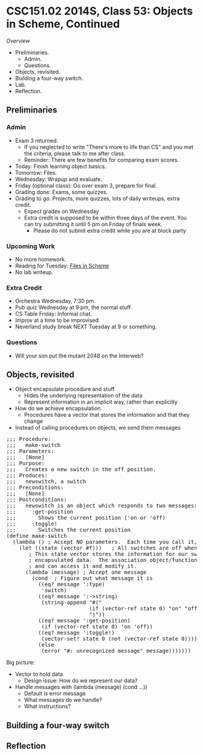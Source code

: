 CSC151.02 2014S, Class 53: Objects in Scheme, Continued
=======================================================

_Overview_

* Preliminaries.
    * Admin.
    * Questions.
* Objects, revisited.
* Building a four-way switch.
* Lab.
* Reflection.

Preliminaries
-------------

### Admin

* Exam 3 returned.
    * If you neglected to write "There's more to life than CS" and you met the
      criteria, please talk to me after class.
    * Reminder: There are few benefits for comparing exam scores.
* Today: Finish learning object basics.
* Tomorrow: Files.
* Wednesday: Wrapup and evaluate.
* Friday (optional class): Go over exam 3, prepare for final.
* Grading done: Exams, some quizzes.
* Grading to go: Projects, more quizzes, lots of daily writeups, extra credit.
    * Expect grades on Wednesday
    * Extra credit is supposed to be within three days of the event.  You can
      try submitting it until 5 pm on Friday of finals week.
        * Please do not submit extra credit while you are at block party

### Upcoming Work

* No more homework.
* Reading for Tuesday: [Files in Scheme](../readings/files-reading.html)
* No lab writeup.

### Extra Credit

* Orchestra Wednesday, 7:30 pm.
* Pub quiz Wednesday at 9 pm, the normal stuff.
* CS Table Friday: Informal chat.
* Improv at a time to be improvised.
* Neverland study break NEXT Tuesday at 9 or something.

### Questions

* Will your son put the mutant 2048 on the Interweb?

Objects, revisited
------------------

* Object encapsulate procedure and stuff
   * Hides the underlying representation of the data
   * Represent information in an implicit way, rather than explicitly
* How do we achieve encapsulation
   * Procedures have a vector that stores the information and that they change
* Instead of calling procedures on objects, we send them messages

<pre>
;;; Procedure:
;;;   make-switch
;;; Parameters:
;;;   [None]
;;; Purpose:
;;;   Creates a new switch in the off position.
;;; Produces:
;;;   newswitch, a switch
;;; Preconditions:
;;;   [None]
;;; Postconditions:
;;;   newswitch is an object which responds to two messages:
;;;     :get-position
;;;       Shows the current position ('on or 'off)
;;;     :toggle!
;;;       Switches the current position
(define make-switch
  (lambda () ; Accept NO parameters.  Each time you call it, builds a new objects.
    (let ((state (vector #f)))   ; All switches are off when manufactured.
       ; This state vector stores the information for our switch/it is the
       ; encapsulated data.  The association object/function keeps this state
       ; and can access it and modify it.
      (lambda (message) ; Accept one message
        (cond  ; Figure out what message it is
          ((eq? message ':type)
           'switch)
          ((eq? message ':->string)
           (string-append "#<switch>(" 
                          (if (vector-ref state 0) "on" "off")
                          ")"))
          ((eq? message ':get-position) 
           (if (vector-ref state 0) 'on 'off))
          ((eq? message ':toggle!) 
           (vector-set! state 0 (not (vector-ref state 0))))
          (else 
           (error "#<switch>: unrecognized message" message)))))))
</pre>

Big picture:

* Vector to hold data
    * Design issue: How do we represent our data?
* Handle messages with (lambda (message) (cond ...))
    * Default is error message
    * What messages do we handle?
    * What instructions?
    


Building a four-way switch
--------------------------

Reflection
----------


